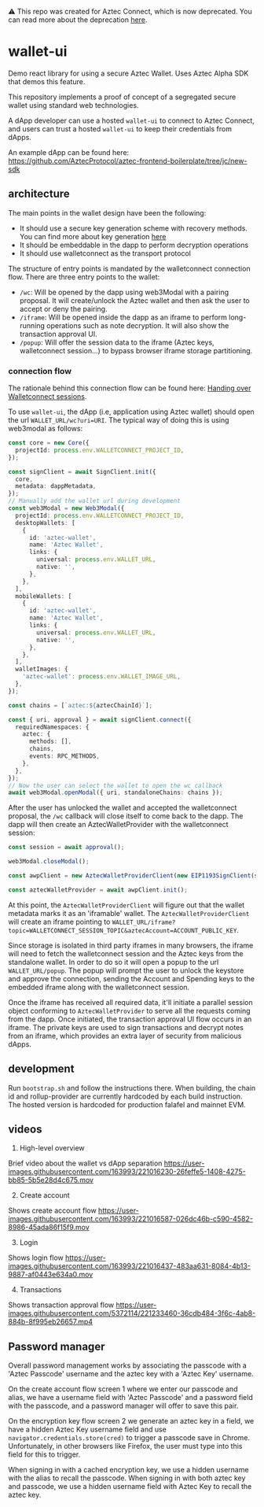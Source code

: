 ⚠️ This repo was created for Aztec Connect, which is now deprecated. You can read more about the deprecation [here](https://docs.aztec.network/aztec_connect_sunset).

# wallet-ui

Demo react library for using a secure Aztec Wallet. Uses Aztec Alpha SDK that demos this feature.

This repository implements a proof of concept of a segregated secure wallet using standard web technologies.

A dApp developer can use a hosted `wallet-ui` to connect to Aztec Connect, and users can trust a hosted `wallet-ui` to keep their credentials from dApps.

An example dApp can be found here: https://github.com/AztecProtocol/aztec-frontend-boilerplate/tree/jc/new-sdk

## architecture

The main points in the wallet design have been the following:

- It should use a secure key generation scheme with recovery methods. You can find more about key generation [here](docs/key-generation.md)
- It should be embeddable in the dapp to perform decryption operations
- It should use walletconnect as the transport protocol

The structure of entry points is mandated by the walletconnect connection flow. There are three entry points to the wallet:

- `/wc`: Will be opened by the dapp using web3Modal with a pairing proposal. It will create/unlock the Aztec wallet and then ask the user to accept or deny the pairing.
- `/iframe`: Will be opened inside the dapp as an iframe to perform long-running operations such as note decryption. It will also show the transaction approval UI.
- `/popup`: Will offer the session data to the iframe (Aztec keys, walletconnect session...) to bypass browser iframe storage partitioning.

### connection flow

The rationale behind this connection flow can be found here: [Handing over Walletconnect sessions](docs/wallet-connect.md).

To use `wallet-ui`, the dApp (i.e, application using Aztec wallet) should open the url `WALLET_URL/wc?uri=URI`. The typical way of doing this is using web3modal as follows:

```typescript
const core = new Core({
  projectId: process.env.WALLETCONNECT_PROJECT_ID,
});

const signClient = await SignClient.init({
  core,
  metadata: dappMetadata,
});
// Manually add the wallet url during development
const web3Modal = new Web3Modal({
  projectId: process.env.WALLETCONNECT_PROJECT_ID,
  desktopWallets: [
    {
      id: 'aztec-wallet',
      name: 'Aztec Wallet',
      links: {
        universal: process.env.WALLET_URL,
        native: '',
      },
    },
  ],
  mobileWallets: [
    {
      id: 'aztec-wallet',
      name: 'Aztec Wallet',
      links: {
        universal: process.env.WALLET_URL,
        native: '',
      },
    },
  ],
  walletImages: {
    'aztec-wallet': process.env.WALLET_IMAGE_URL,
  },
});

const chains = [`aztec:${aztecChainId}`];

const { uri, approval } = await signClient.connect({
  requiredNamespaces: {
    aztec: {
      methods: [],
      chains,
      events: RPC_METHODS,
    },
  },
});
// Now the user can select the wallet to open the wc callback
await web3Modal.openModal({ uri, standaloneChains: chains });
```

After the user has unlocked the wallet and accepted the walletconnect proposal, the `/wc` callback will close itself to come back to the dapp. The dapp will then create an AztecWalletProvider with the walletconnect session:

```typescript
const session = await approval();

web3Modal.closeModal();

const awpClient = new AztecWalletProviderClient(new EIP1193SignClient(signClient, aztecChainId, session));

const aztecWalletProvider = await awpClient.init();
```

At this point, the `AztecWalletProviderClient` will figure out that the wallet metadata marks it as an 'iframable' wallet. The `AztecWalletProviderClient` will create an iframe pointing to `WALLET_URL/iframe?topic=WALLETCONNECT_SESSION_TOPIC&aztecAccount=ACCOUNT_PUBLIC_KEY`.

Since storage is isolated in third party iframes in many browsers, the iframe will need to fetch the walletconnect session and the Aztec keys from the standalone wallet. In order to do so it will open a popup to the url `WALLET_URL/popup`. The popup will prompt the user to unlock the keystore and approve the connection, sending the Account and Spending keys to the embedded iframe along with the walletconnect session.

Once the iframe has received all required data, it'll initiate a parallel session object conforming to `AztecWalletProvider` to serve all the requests coming from the dapp. Once initiated, the transaction approval UI flow occurs in an iframe. The private keys are used to sign transactions and decrypt notes from an iframe, which provides an extra layer of security from malicious dApps.

## development

Run `bootstrap.sh` and follow the instructions there.
When building, the chain id and rollup-provider are currently hardcoded by each build instruction. The hosted version is hardcoded for production falafel and mainnet EVM.

## videos

1. High-level overview

Brief video about the wallet vs dApp separation
https://user-images.githubusercontent.com/163993/221016230-26feffe5-1408-4275-bb85-5b5e28d4c675.mov

2. Create account

Shows create account flow
https://user-images.githubusercontent.com/163993/221016587-026dc46b-c590-4582-8986-45ada86f15f9.mov

3. Login

Shows login flow
https://user-images.githubusercontent.com/163993/221016437-483aa631-8084-4b13-9887-af0443e634a0.mov

4. Transactions

Shows transaction approval flow
https://user-images.githubusercontent.com/5372114/221233460-36cdb484-3f6c-4ab8-884b-8f995eb26657.mp4

## Password manager

Overall password management works by associating the passcode with a 'Aztec Passcode' username and the aztec key with a 'Aztec Key' username.

On the create account flow screen 1 where we enter our passcode and alias, we have a username field with 'Aztec Passcode' and a password field with the passcode, and a password manager will offer to save this pair.

On the encryption key flow screen 2 we generate an aztec key in a field, we have a hidden Aztec Key username field and use `navigator.credentials.store(cred)` to trigger a passcode save in Chrome. Unfortunately, in other browsers like Firefox, the user must type into this field for this to trigger.

When signing in with a cached encryption key, we use a hidden username with the alias to recall the passcode.
When signing in with both aztec key and passcode, we use a hidden username field with Aztec Key to recall the aztec key.
